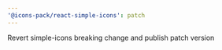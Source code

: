 ```yaml
---
'@icons-pack/react-simple-icons': patch
---
```


Revert simple-icons breaking change and publish patch version
